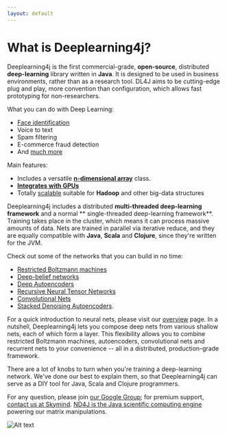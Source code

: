 ```yaml
---
layout: default
---
```


# What is Deeplearning4j?

Deeplearning4j is the first commercial-grade, __open-source__, distributed __deep-learning__ library written in __Java__. It is designed to be used in business environments, rather than as a research tool. DL4J aims to be cutting-edge plug and play, more convention than configuration, which allows fast prototyping for non-researchers.

What you can do with Deep Learning:

* [Face identification](../facial-reconstruction-tutorial.html)
* Voice to text
* Spam filtering
* E-commerce fraud detection
* And [much more](usecases.html)

Main features:

* Includes a versatile **[n-dimensional array](http://nd4j.org/)** class. 
* **[Integrates with GPUs](http://nd4j.org/gpu_native_backends.html)**
* Totally [scalable](../scaleout.html) suitable for **Hadoop** and other big-data structures

Deeplearning4j includes a distributed **multi-threaded deep-learning framework** and a normal ** single-threaded deep-learning framework**. Training takes place in the cluster, which means it can process massive amounts of data. Nets are trained in parallel via iterative reduce, and they are equally compatible with **Java**, **Scala** and **Clojure**, since they're written for the JVM.

Check out some of the networks that you can build in no time:

* [Restricted Boltzmann machines](../restrictedboltzmannmachine.html)
* [Deep-belief networks](../deepbeliefnetwork.html)
* [Deep Autoencoders](http://deeplearning4j.org/deepautoencoder.html)
* [Recursive Neural Tensor Networks](http://deeplearning4j.org/recursiveneuraltensornetwork.html)
* [Convolutional Nets](http://deeplearning4j.org/convolutionalnets.html)
* [Stacked Denoising Autoencoders](../stackeddenoisingautoencoder.html). 

For a quick introduction to neural nets, please visit our [overview](../overview.html) page. In a nutshell, Deeplearning4j lets you compose deep nets from various shallow nets, each of which form a layer. This flexibility allows you to combine restricted Boltzmann machines, autoencoders, convolutional nets and recurrent nets to your convenience -- all in a distributed, production-grade framework.

There are a lot of knobs to turn when you're training a deep-learning network. We've done our best to explain them, so that Deeplearning4j can serve as a DIY tool for Java, Scala and Clojure programmers.

For any question, please join [our Google Group](https://groups.google.com/forum/#!forum/deeplearning4j); for premium support, [contact us at Skymind](http://www.skymind.io/contact.html). [ND4J is the Java scientific computing engine](http://nd4j.org/) powering our matrix manipulations.

![Alt text](../img/logos_8.png)
